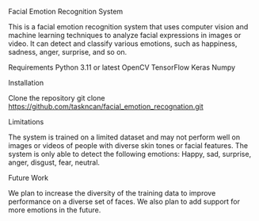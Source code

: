 Facial Emotion Recognition System

This is a facial emotion recognition system that uses computer vision and machine learning techniques to analyze facial expressions in images or video. It can detect and classify various emotions, such as happiness, sadness, anger, surprise, and so on.

Requirements
Python 3.11 or latest 
OpenCV
TensorFlow
Keras
Numpy

Installation

Clone the repository
git clone https://github.com/taskncan/facial_emotion_recognation.git

Limitations

The system is trained on a limited dataset and may not perform well on images or videos of people with diverse skin tones or facial features.
The system is only able to detect the following emotions: Happy, sad, surprise, anger, disgust, fear, neutral.

Future Work

We plan to increase the diversity of the training data to improve performance on a diverse set of faces.
We also plan to add support for more emotions in the future.
